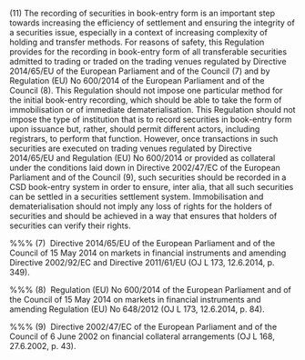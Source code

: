 (11) The recording of securities in book-entry form is an important step towards increasing the efficiency of settlement and ensuring the integrity of a securities issue, especially in a context of increasing complexity of holding and transfer methods. For reasons of safety, this Regulation provides for the recording in book-entry form of all transferable securities admitted to trading or traded on the trading venues regulated by Directive 2014/65/EU of the European Parliament and of the Council (7) and by Regulation (EU) No 600/2014 of the European Parliament and of the Council (8). This Regulation should not impose one particular method for the initial book-entry recording, which should be able to take the form of immobilisation or of immediate dematerialisation. This Regulation should not impose the type of institution that is to record securities in book-entry form upon issuance but, rather, should permit different actors, including registrars, to perform that function. However, once transactions in such securities are executed on trading venues regulated by Directive 2014/65/EU and Regulation (EU) No 600/2014 or provided as collateral under the conditions laid down in Directive 2002/47/EC of the European Parliament and of the Council (9), such securities should be recorded in a CSD book-entry system in order to ensure, inter alia, that all such securities can be settled in a securities settlement system. Immobilisation and dematerialisation should not imply any loss of rights for the holders of securities and should be achieved in a way that ensures that holders of securities can verify their rights.

%%% (7)  Directive 2014/65/EU of the European Parliament and of the Council of 15 May 2014 on markets in financial instruments and amending Directive 2002/92/EC and Directive 2011/61/EU (OJ L 173, 12.6.2014, p. 349).

%%% (8)  Regulation (EU) No 600/2014 of the European Parliament and of the Council of 15 May 2014 on markets in financial instruments and amending Regulation (EU) No 648/2012 (OJ L 173, 12.6.2014, p. 84).

%%% (9)  Directive 2002/47/EC of the European Parliament and of the Council of 6 June 2002 on financial collateral arrangements (OJ L 168, 27.6.2002, p. 43).